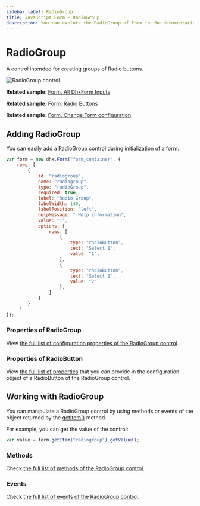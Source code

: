 ```yaml
---
sidebar_label: RadioGroup
title: JavaScript Form - RadioGroup 
description: You can explore the RadioGroup of Form in the documentation of the DHTMLX JavaScript UI library. Browse developer guides and API reference, try out code examples and live demos, and download a free 30-day evaluation version of DHTMLX Suite 7.
---
```


# RadioGroup

A control intended for creating groups of Radio buttons.

![RadioGroup control](../assets/form/form_radio.png)

**Related sample**: [Form. All DhxForm Inputs](https://snippet.dhtmlx.com/ikyyekxq)

**Related sample**: [Form. Radio Buttons](https://snippet.dhtmlx.com/ycp1cbct)

**Related sample**: [Form. Change Form configuration](https://snippet.dhtmlx.com/1pzybtja)

## Adding RadioGroup

You can easily add a RadioGroup control during initialization of a form:

~~~js
var form = new dhx.Form("form_container", {	
	rows: [
    	{
			id: "radiogroup",
            name: "radiogroup",
			type: "radioGroup",
			required: true,
			label: "Radio Group",
			labelWidth: 140,
			labelPosition: "left",
			helpMessage: " Help information",
			value: "1",
			options: {
				rows: [
					{
						type: "radioButton",
						text: "Select 1",
						value: "1",
					},
					{
						type: "radioButton",
						text: "Select 2",
						value: "2"
					},
				]
			}
		}
     ]
});
~~~

### Properties of RadioGroup

View [the full list of configuration properties of the RadioGroup control](form/api/radiogroup/api_radiogroup_properties.md).

### Properties of RadioButton

View [the full list of properties](form/api/radiogroup/api_radiogroup_properties.md#radiobutton-properties) that you can provide in the configuration object of a RadioButton of the RadioGroup control.

## Working with RadioGroup

You can manipulate a RadioGroup control by using methods or events of the object returned by the [getItem()](form/api/form_getitem_method.md) method.

For example, you can get the value of the control:

~~~js
var value = form.getItem("radiogroup").getValue();
~~~

### Methods

Check [the full list of methods of the RadioGroup control](form/api/api_overview.md#radiogroup-methods).

### Events

Check [the full list of events of the RadioGroup control](form/api/api_overview.md#radiogroup-events).
